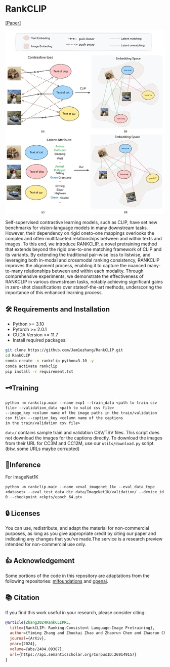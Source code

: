 # RankCLIP

[[Paper]](https://arxiv.org/abs/2404.09387)


![RankCLIP](images/intro_teaser.png)


Self-supervised contrastive learning models, such as CLIP, have set new benchmarks for vision-language models in many downstream tasks. However, their dependency on rigid oneto-one mappings overlooks the complex and often multifaceted relationships between and within texts and images. To this end, we introduce RANKCLIP, a novel pretraining method that extends beyond the rigid one-to-one matching framework of CLIP and its variants. By extending the traditional pair-wise loss to listwise, and leveraging both in-modal and crossmodal ranking consistency, RANKCLIP improves the alignment process, enabling it to capture the nuanced many-to-many relationships between and within each modality. Through comprehensive experiments, we demonstrate the effectiveness of RANKCLIP in various downstream tasks, notably achieving significant gains in zero-shot classifications over stateof-the-art methods, underscoring the importance of this enhanced learning process.




## 🛠️ Requirements and Installation

- Python >= 3.10
- Pytorch >= 2.0.1
- CUDA Version >= 11.7
- Install required packages:
```bash 
git clone https://github.com/Jam1ezhang/RankCLIP.git
cd RankCLIP
conda create -n rankclip python=3.10 -y
conda activate rankclip
pip install -r requirement.txt
```

## 🗝️Training

```
python -m rankclip.main --name exp1 --train_data <path to train csv file> --validation_data <path to valid csv file>
--image_key <column name of the image paths in the train/validation csv file> --caption_key <column name of the captions
in the train/validation csv file>  
```

 `data/` contains sample train and validation CSV/TSV files. This script does not download the images for the captions directly. To download the images from their URL for CC3M and CC12M, use our `utils/download.py` script. (btw, some URLs maybe corrupted)

## 🤖Inference 

For ImageNet1K
```
python -m rankclip.main --name <eval_imagenet_1k> --eval_data_type <dataset> --eval_test_data_dir data/ImageNet1K/validation/ --device_id 0 --checkpoint <ckpts/epoch_64.pt> 
```
## 🔒 Licenses

You can use, redistribute, and adapt the material for non-commercial purposes, as long as you give appropriate credit by citing our paper and indicating any changes that you've made.The service is a research preview intended for non-commercial use only.

## 👍 Acknowledgement

Some portions of the code in this repository are adaptations from the following repositories: [mlfoundations](https://github.com/mlfoundations/open_clip) and [openai](https://github.com/openai/CLIP).

## 📚 Citation

If you find this work useful in your research, please consider citing:

```bibtex
@article{Zhang2024RankCLIPRL,
  title={RankCLIP: Ranking-Consistent Language-Image Pretraining},
  author={Yiming Zhang and Zhuokai Zhao and Zhaorun Chen and Zhaorun Chen and Zhili Feng and Zenghui Ding and Yining Sun},
  journal={ArXiv},
  year={2024},
  volume={abs/2404.09387},
  url={https://api.semanticscholar.org/CorpusID:269149157}
}
```

